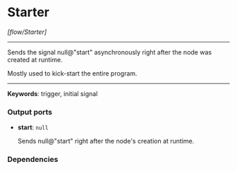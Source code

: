 # Starter

_[flow/Starter]_

---

Sends the signal null@"start" asynchronously right after the node was created at runtime.  
  
Mostly used to kick-start the entire program.  

---

__Keywords__: trigger, initial signal

### Output ports

* __start__: ` null `

    Sends null@"start" right after the node's creation at runtime.

### Dependencies




